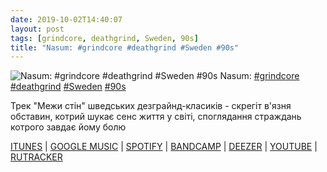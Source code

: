 ```yaml
---
date: 2019-10-02T14:40:07
layout: post
tags: [grindcore, deathgrind, Sweden, 90s]
title: "Nasum: #grindcore #deathgrind #Sweden #90s"
---
```

![Nasum: #grindcore #deathgrind #Sweden #90s](https://res.cloudinary.com/vast-space-unexplored/image/upload/photos/photo_745_02-10-2019_14-40-07.jpg)
Nasum: [#grindcore](/tags/#grindcore) [#deathgrind](/tags/#deathgrind) [#Sweden](/tags/#Sweden) [#90s](/tags/#90s)

Трек &quot;Межи стін&quot; шведських дезграйнд-класиків - скрегіт в&#39;язня обставин, котрий шукає сенс життя у світі, споглядання страждань котрого завдає йому болю

[ITUNES](https://music.apple.com/us/album/grind-finale/120316276) \| [GOOGLE MUSIC](https://play.google.com/music/m/Bfvgi4hckp7f2f5wkriu62hhwta?t=Grind_Finale_-_Nasum) \| [SPOTIFY](https://open.spotify.com/album/4WP5PYC8feRUh5Wyu703ep) \| [BANDCAMP](https://nasum.bandcamp.com/album/grind-finale) \| [DEEZER](https://www.deezer.com/album/1004095?utm_source=deezer&amp;utm_content=album-1004095&amp;utm_term=1601611822_1570016326&amp;utm_medium=web) \| [YOUTUBE](https://www.youtube.com/playlist?list=PL53375E975EB0BD32) \| [RUTRACKER](https://rutracker.org/forum/viewtopic.php?t=3566713)